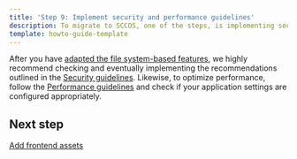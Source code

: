 ```yaml
---
title: 'Step 9: Implement security and performance guidelines'
description: To migrate to SCCOS, one of the steps, is implementing security and performance guidelines.
template: howto-guide-template
---
```


After you have [adapted the file system-based features](/docs/scos/dev/migration-concepts/migrate-to-sccos/step-8-adapt-the-filesystem-based-features.html), we highly recommend checking and eventually implementing the recommendations outlined in the [Security guidelines](/docs/scos/dev/guidelines/security-guidelines.html).
Likewise, to optimize performance, follow the [Performance guidelines](/docs/scos/dev/guidelines/performance-guidelines/general-performance-guidelines.html) and check if your application settings are configured appropriately.

## Next step

[Add frontend assets](/docs/scos/dev/migration-concepts/migrate-to-sccos/step-10-add-frontend-assets.html)